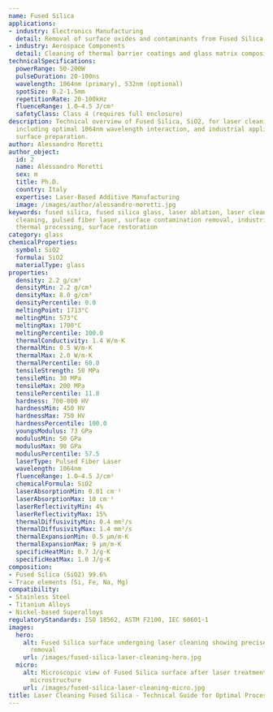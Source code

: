 ```yaml
---
name: Fused Silica
applications:
- industry: Electronics Manufacturing
  detail: Removal of surface oxides and contaminants from Fused Silica substrates
- industry: Aerospace Components
  detail: Cleaning of thermal barrier coatings and glass matrix composites
technicalSpecifications:
  powerRange: 50-200W
  pulseDuration: 20-100ns
  wavelength: 1064nm (primary), 532nm (optional)
  spotSize: 0.2-1.5mm
  repetitionRate: 20-100kHz
  fluenceRange: 1.0–4.5 J/cm²
  safetyClass: Class 4 (requires full enclosure)
description: Technical overview of Fused Silica, SiO2, for laser cleaning applications,
  including optimal 1064nm wavelength interaction, and industrial applications in
  surface preparation.
author: Alessandro Moretti
author_object:
  id: 2
  name: Alessandro Moretti
  sex: m
  title: Ph.D.
  country: Italy
  expertise: Laser-Based Additive Manufacturing
  image: /images/author/alessandro-moretti.jpg
keywords: fused silica, fused silica glass, laser ablation, laser cleaning, non-contact
  cleaning, pulsed fiber laser, surface contamination removal, industrial laser parameters,
  thermal processing, surface restoration
category: glass
chemicalProperties:
  symbol: SiO2
  formula: SiO2
  materialType: glass
properties:
  density: 2.2 g/cm³
  densityMin: 2.2 g/cm³
  densityMax: 8.0 g/cm³
  densityPercentile: 0.0
  meltingPoint: 1713°C
  meltingMin: 573°C
  meltingMax: 1700°C
  meltingPercentile: 100.0
  thermalConductivity: 1.4 W/m·K
  thermalMin: 0.5 W/m·K
  thermalMax: 2.0 W/m·K
  thermalPercentile: 60.0
  tensileStrength: 50 MPa
  tensileMin: 30 MPa
  tensileMax: 200 MPa
  tensilePercentile: 11.8
  hardness: 700-800 HV
  hardnessMin: 450 HV
  hardnessMax: 750 HV
  hardnessPercentile: 100.0
  youngsModulus: 73 GPa
  modulusMin: 50 GPa
  modulusMax: 90 GPa
  modulusPercentile: 57.5
  laserType: Pulsed Fiber Laser
  wavelength: 1064nm
  fluenceRange: 1.0–4.5 J/cm²
  chemicalFormula: SiO2
  laserAbsorptionMin: 0.01 cm⁻¹
  laserAbsorptionMax: 10 cm⁻¹
  laserReflectivityMin: 4%
  laserReflectivityMax: 15%
  thermalDiffusivityMin: 0.4 mm²/s
  thermalDiffusivityMax: 1.4 mm²/s
  thermalExpansionMin: 0.5 µm/m·K
  thermalExpansionMax: 9 µm/m·K
  specificHeatMin: 0.7 J/g·K
  specificHeatMax: 1.0 J/g·K
composition:
- Fused Silica (SiO2) 99.6%
- Trace elements (Si, Fe, Na, Mg)
compatibility:
- Stainless Steel
- Titanium Alloys
- Nickel-based Superalloys
regulatoryStandards: ISO 18562, ASTM F2100, IEC 60601-1
images:
  hero:
    alt: Fused Silica surface undergoing laser cleaning showing precise contamination
      removal
    url: /images/fused-silica-laser-cleaning-hero.jpg
  micro:
    alt: Microscopic view of Fused Silica surface after laser treatment showing preserved
      microstructure
    url: /images/fused-silica-laser-cleaning-micro.jpg
title: Laser Cleaning Fused Silica - Technical Guide for Optimal Processing
---
```

